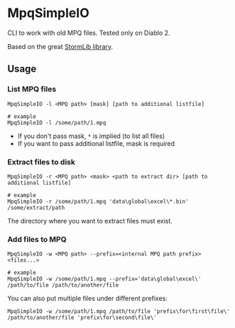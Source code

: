# MpqSimpleIO

CLI to work with old MPQ files. Tested only on Diablo 2.

Based on the great [StormLib library](https://github.com/ladislav-zezula/StormLib).

## Usage

### List MPQ files

    MpqSimpleIO -l <MPQ path> [mask] [path to additional listfile]
    
    # example
    MpqSimpleIO -l /some/path/1.mpq

- If you don't pass mask, `*` is implied (to list all files)
- If you want to pass additional listfile, mask is required

### Extract files to disk

    MpqSimpleIO -r <MPQ path> <mask> <path to extract dir> [path to additional listfile]
    
    # example
    MpqSimpleIO -r /some/path/1.mpq 'data\global\excel\*.bin' /some/extract/path

The directory where you want to extract files must exist.

### Add files to MPQ

    MpqSimpleIO -w <MPQ path> --prefix=<internal MPQ path prefix> <files...>
    
    # example
    MpqSimpleIO -w /some/path/1.mpq --prefix='data\global\excel\' /path/to/file /path/to/another/file

You can also put multiple files under different prefixes:

    MpqSimpleIO -w /some/path/1.mpq /path/to/file 'prefix\for\first\file\' /path/to/another/file 'prefix\for\second\file\'
